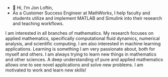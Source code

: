 - 👋 Hi, I’m Jon Loftin,
- As a Customer Success Engineer at MathWorks, I help faculty and students utilize and implement MATLAB and Simulink into their research and teaching workflows. 

I am interested in all branches of mathematics. My research focuses on applied mathematics, specifically computational fluid dynamics, numerical analysis, and scientific computing. I am also interested in machine learning applications. Learning is something I am very passionate about, both for myself and others. I am always trying to learn new things in mathematics and other sciences. A deep understanding of pure and applied mathematics allows one to see novel applications and solve new problems. I am motivated to work and learn new skills!


<!---
jloftin/jloftin is a ✨ special ✨ repository because its `README.md` (this file) appears on your GitHub profile.
You can click the Preview link to take a look at your changes.
--->
